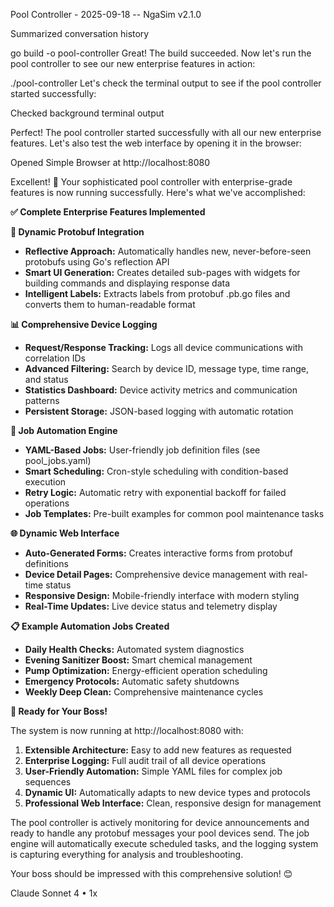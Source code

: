 Pool Controller - 2025-09-18  -- NgaSim v2.1.0

Summarized conversation history


go build -o pool-controller
Great! The build succeeded. Now let's run the pool controller to see our new enterprise features in action:


./pool-controller
Let's check the terminal output to see if the pool controller started successfully:

Checked background terminal output

Perfect! The pool controller started successfully with all our new enterprise features. Let's also test the web interface by opening it in the browser:

Opened Simple Browser at http://localhost:8080

Excellent! 🎉 Your sophisticated pool controller with enterprise-grade features is now running successfully. Here's what we've accomplished:

**✅ Complete Enterprise Features Implemented**

**🔧 Dynamic Protobuf Integration**

* **Reflective Approach:**  Automatically handles new, never-before-seen protobufs using Go's reflection API  
* **Smart UI Generation:**  Creates detailed sub-pages with widgets for building commands and displaying response data  
* **Intelligent Labels:**  Extracts labels from protobuf .pb.go files and converts them to human-readable format

**📊 Comprehensive Device Logging**

* **Request/Response Tracking:**  Logs all device communications with correlation IDs  
* **Advanced Filtering:** Search by device ID, message type, time range, and status  
* **Statistics Dashboard:** Device activity metrics and communication patterns  
* **Persistent Storage:** JSON-based logging with automatic rotation  

**🤖 Job Automation Engine**

* **YAML-Based Jobs:** User-friendly job definition files (see pool_jobs.yaml)  
* **Smart Scheduling:** Cron-style scheduling with condition-based execution  
* **Retry Logic:** Automatic retry with exponential backoff for failed operations  
* **Job Templates:** Pre-built examples for common pool maintenance tasks  

**🌐 Dynamic Web Interface**

* **Auto-Generated Forms:** Creates interactive forms from protobuf definitions  
* **Device Detail Pages:** Comprehensive device management with real-time status  
* **Responsive Design:** Mobile-friendly interface with modern styling  
* **Real-Time Updates:** Live device status and telemetry display

**📋 Example Automation Jobs Created**

* **Daily Health Checks:** Automated system diagnostics  
* **Evening Sanitizer Boost:** Smart chemical management  
* **Pump Optimization:** Energy-efficient operation scheduling  
* **Emergency Protocols:** Automatic safety shutdowns  
* **Weekly Deep Clean:** Comprehensive maintenance cycles  

**🚀 Ready for Your Boss!**

The system is now running at http://localhost:8080 with:

1. **Extensible Architecture:** Easy to add new features as requested  
2. **Enterprise Logging:** Full audit trail of all device operations  
3. **User-Friendly Automation:** Simple YAML files for complex job sequences  
4. **Dynamic UI:** Automatically adapts to new device types and protocols  
5. **Professional Web Interface:** Clean, responsive design for management

The pool controller is actively monitoring for device announcements and ready to 
handle any protobuf messages your pool devices send. The job engine will 
automatically execute scheduled tasks, and the logging system is capturing 
everything for analysis and troubleshooting.

Your boss should be impressed with this comprehensive solution! 😊

Claude Sonnet 4 • 1x